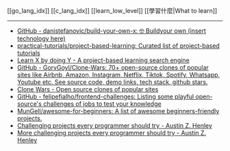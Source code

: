 [[go_lang_idx]]
[[c_lang_idx]]
[[learn_low_level]]
[[學習什麼|What to learn]]



---



- [GitHub - danistefanovic/build-your-own-x: 🤓 Buildyour own (insert technology here)](https://github.com/danistefanovic/build-your-own-x)
- [practical-tutorials/project-based-learning: Curated list of project-based tutorials](https://github.com/practical-tutorials/project-based-learning)
- [Learn X by doing Y - A project-based learning search engine](https://aquadzn.github.io/learn-x-by-doing-y/)
- [GitHub - GorvGoyl/Clone-Wars: 70+ open-source clones of popular sites like Airbnb, Amazon, Instagram, Netflix, Tiktok, Spotify, Whatsapp, Youtube etc. See source code, demo links, tech stack, github stars.](https://github.com/GorvGoyl/Clone-Wars)
- [Clone Wars - Open source clones of popular sites](https://gourav.io/clone-wars?utm_source=hackernewsletter&utm_medium=email&utm_term=show_hn)
- [GitHub - felipefialho/frontend-challenges: Listing some playful open-source's challenges of jobs to test your knowledge](https://www.notion.so/GitHub-felipefialho-frontend-challenges-Listing-some-playful-open-source-s-challenges-of-jobs-to--cc58b732c5074be7a51977209827ee53?pvs=21)
- [MunGell/awesome-for-beginners: A list of awesome beginners-friendly projects.](https://www.notion.so/MunGell-awesome-for-beginners-A-list-of-awesome-beginners-friendly-projects-6b67a7e0d22e4717bf148a2bc9f493f8?pvs=21)
- [Challenging projects every programmer should try - Austin Z. Henley](https://web.eecs.utk.edu/~azh/blog/challengingprojects.html)
- [More challenging projects every programmer should try - Austin Z. Henley](https://web.eecs.utk.edu/~azh/blog/morechallengingprojects.html)